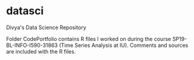 # datasci
Divya's Data Science Repository

Folder CodePortfolio contains R files I worked on during the course SP19-BL-INFO-I590-31863 (Time Series Analysis at IU).
Comments and sources are included with the R files.
